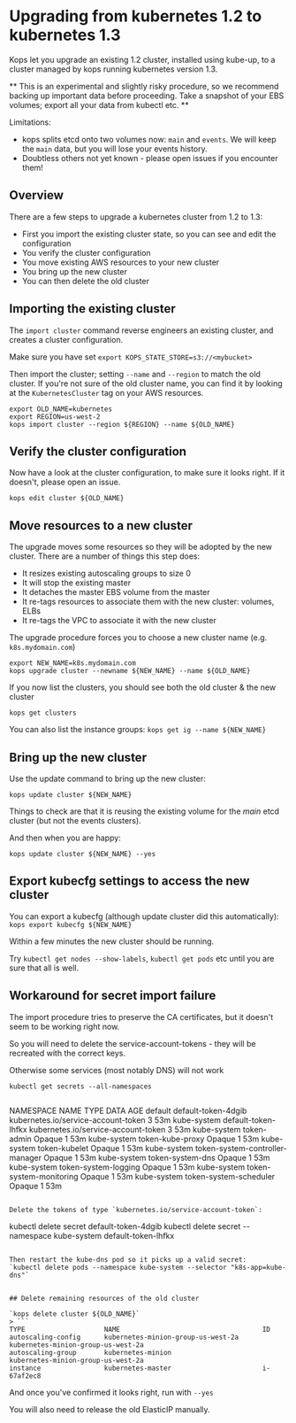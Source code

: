 # Upgrading from kubernetes 1.2 to kubernetes 1.3

Kops let you upgrade an existing 1.2 cluster, installed using kube-up, to a cluster managed by
kops running kubernetes version 1.3.

** This is an experimental and slightly risky procedure, so we recommend backing up important data before proceeding. 
Take a snapshot of your EBS volumes; export all your data from kubectl etc. **

Limitations:

* kops splits etcd onto two volumes now: `main` and `events`.  We will keep the `main` data, but
  you will lose your events history.
* Doubtless others not yet known - please open issues if you encounter them!

## Overview

There are a few steps to upgrade a kubernetes cluster from 1.2 to 1.3:

* First you import the existing cluster state, so you can see and edit the configuration
* You verify the cluster configuration
* You move existing AWS resources to your new cluster
* You bring up the new cluster
* You can then delete the old cluster

## Importing the existing cluster

The `import cluster` command reverse engineers an existing cluster, and creates a cluster
configuration.

Make sure you have set `export KOPS_STATE_STORE=s3://<mybucket>`

Then import the cluster; setting `--name` and `--region` to match the old cluster.   If you're not sure
of the old cluster name, you can find it by looking at the `KubernetesCluster` tag on your AWS resources.

```
export OLD_NAME=kubernetes
export REGION=us-west-2
kops import cluster --region ${REGION} --name ${OLD_NAME}
```

## Verify the cluster configuration

Now have a look at the cluster configuration, to make sure it looks right.  If it doesn't, please
open an issue.

```
kops edit cluster ${OLD_NAME}
````

## Move resources to a new cluster

The upgrade moves some resources so they will be adopted by the new cluster.  There are a number of things
this step does:

* It resizes existing autoscaling groups to size 0
* It will stop the existing master
* It detaches the master EBS volume from the master
* It re-tags resources to associate them with the new cluster: volumes, ELBs
* It re-tags the VPC to associate it with the new cluster

The upgrade procedure forces you to choose a new cluster name (e.g. `k8s.mydomain.com`)

```
export NEW_NAME=k8s.mydomain.com
kops upgrade cluster --newname ${NEW_NAME} --name ${OLD_NAME}
```

If you now list the clusters, you should see both the old cluster & the new cluster

```
kops get clusters
```

You can also list the instance groups: `kops get ig --name ${NEW_NAME}`

## Bring up the new cluster

Use the update command to bring up the new cluster:

```
kops update cluster ${NEW_NAME}
```

Things to check are that it is reusing the existing volume for the _main_ etcd cluster (but not the events clusters).

And then when you are happy:

```
kops update cluster ${NEW_NAME} --yes
```


## Export kubecfg settings to access the new cluster

You can export a kubecfg (although update cluster did this automatically): `kops export kubecfg ${NEW_NAME}`

Within a few minutes the new cluster should be running. 

Try `kubectl get nodes --show-labels`, `kubectl get pods` etc until you are sure that all is well.

## Workaround for secret import failure

The import procedure tries to preserve the CA certificates, but it doesn't seem to be working right now.

So you will need to delete the service-account-tokens - they will be recreated with the correct keys.

Otherwise some services (most notably DNS) will not work


`kubectl get secrets --all-namespaces`
> ```
NAMESPACE     NAME                              TYPE                                  DATA      AGE
default       default-token-4dgib               kubernetes.io/service-account-token   3         53m
kube-system   default-token-lhfkx               kubernetes.io/service-account-token   3         53m
kube-system   token-admin                       Opaque                                1         53m
kube-system   token-kube-proxy                  Opaque                                1         53m
kube-system   token-kubelet                     Opaque                                1         53m
kube-system   token-system-controller-manager   Opaque                                1         53m
kube-system   token-system-dns                  Opaque                                1         53m
kube-system   token-system-logging              Opaque                                1         53m
kube-system   token-system-monitoring           Opaque                                1         53m
kube-system   token-system-scheduler            Opaque                                1         53m
```

Delete the tokens of type `kubernetes.io/service-account-token`:

```
kubectl delete secret default-token-4dgib
kubectl delete secret --namespace kube-system default-token-lhfkx
```

Then restart the kube-dns pod so it picks up a valid secret:
`kubectl delete pods --namespace kube-system --selector "k8s-app=kube-dns"`


## Delete remaining resources of the old cluster

`kops delete cluster ${OLD_NAME}`
> ```
TYPE                    NAME                                    ID
autoscaling-config      kubernetes-minion-group-us-west-2a      kubernetes-minion-group-us-west-2a
autoscaling-group       kubernetes-minion                       kubernetes-minion-group-us-west-2a
instance                kubernetes-master                       i-67af2ec8
```

And once you've confirmed it looks right, run with `--yes`

You will also need to release the old ElasticIP manually.
